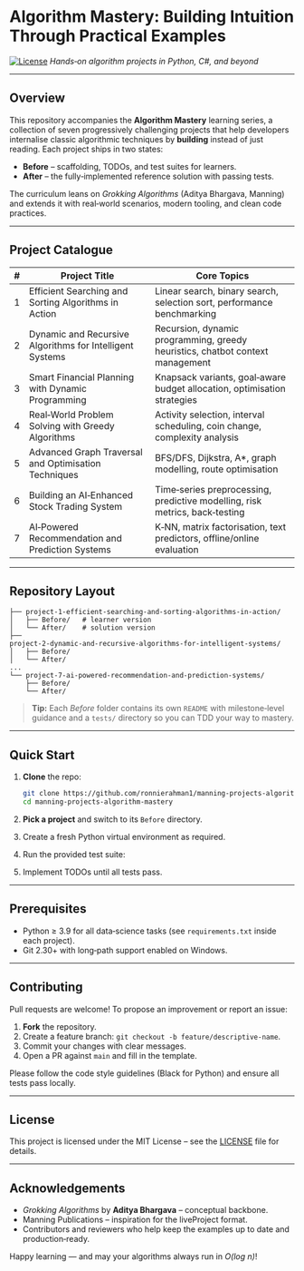 # Algorithm Mastery: Building Intuition Through Practical Examples

[![License](https://img.shields.io/badge/license-MIT-blue.svg)](LICENSE)
*Hands‑on algorithm projects in Python, C#, and beyond*

---

## Overview

This repository accompanies the **Algorithm Mastery** learning series, a collection of seven progressively challenging projects that help developers internalise classic algorithmic techniques by **building** instead of just reading.  Each project ships in two states:

* **Before** – scaffolding, TODOs, and test suites for learners.
* **After**  – the fully‑implemented reference solution with passing tests.

The curriculum leans on *Grokking Algorithms* (Aditya Bhargava, Manning) and extends it with real‑world scenarios, modern tooling, and clean code practices.

---

## Project Catalogue

| # | Project Title                                            | Core Topics                                                                   |
| - | -------------------------------------------------------- | ----------------------------------------------------------------------------- |
| 1 | Efficient Searching and Sorting Algorithms in Action     | Linear search, binary search, selection sort, performance benchmarking        |
| 2 | Dynamic and Recursive Algorithms for Intelligent Systems | Recursion, dynamic programming, greedy heuristics, chatbot context management |
| 3 | Smart Financial Planning with Dynamic Programming        | Knapsack variants, goal‑aware budget allocation, optimisation strategies      |
| 4 | Real‑World Problem Solving with Greedy Algorithms        | Activity selection, interval scheduling, coin change, complexity analysis     |
| 5 | Advanced Graph Traversal and Optimisation Techniques     | BFS/DFS, Dijkstra, A\*, graph modelling, route optimisation                   |
| 6 | Building an AI‑Enhanced Stock Trading System             | Time‑series preprocessing, predictive modelling, risk metrics, back‑testing   |
| 7 | AI‑Powered Recommendation and Prediction Systems         | K‑NN, matrix factorisation, text predictors, offline/online evaluation        |

---

## Repository Layout

```
├── project‑1‑efficient‑searching‑and‑sorting‑algorithms‑in‑action/
│   ├── Before/   # learner version
│   └── After/    # solution version
├── project‑2‑dynamic‑and‑recursive‑algorithms‑for‑intelligent‑systems/
│   ├── Before/
│   └── After/
...
└── project‑7‑ai‑powered‑recommendation‑and‑prediction‑systems/
    ├── Before/
    └── After/
```

> **Tip:** Each *Before* folder contains its own `README` with milestone‑level guidance and a `tests/` directory so you can TDD your way to mastery.

---

## Quick Start

1. **Clone** the repo:

   ```bash
   git clone https://github.com/ronnierahman1/manning‑projects‑algorithm‑mastery.git
   cd manning‑projects‑algorithm‑mastery
   ```
2. **Pick a project** and switch to its `Before` directory.
3. Create a fresh Python virtual environment as required.
4. Run the provided test suite:
5. Implement TODOs until all tests pass.

---

## Prerequisites

* Python ≥ 3.9 for all data‑science tasks (see `requirements.txt` inside each project).
* Git 2.30+ with long‑path support enabled on Windows.

---

## Contributing

Pull requests are welcome!  To propose an improvement or report an issue:

1. **Fork** the repository.
2. Create a feature branch: `git checkout -b feature/descriptive‑name`.
3. Commit your changes with clear messages.
4. Open a PR against `main` and fill in the template.

Please follow the code style guidelines (Black for Python) and ensure all tests pass locally.

---

## License

This project is licensed under the MIT License – see the [LICENSE](LICENSE) file for details.

---

## Acknowledgements

* *Grokking Algorithms* by **Aditya Bhargava** – conceptual backbone.
* Manning Publications – inspiration for the liveProject format.
* Contributors and reviewers who help keep the examples up to date and production‑ready.

Happy learning — and may your algorithms always run in *O(log n)*!
